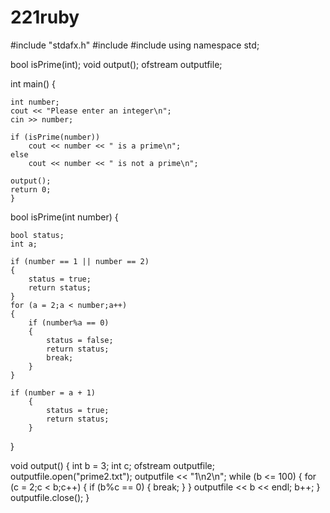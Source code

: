 # 221ruby
#include "stdafx.h"
#include <iostream>
#include <fstream>
using namespace std;

bool isPrime(int);
void output();
ofstream outputfile;

int main()
{
	
	int number;
	cout << "Please enter an integer\n";
	cin >> number;

	if (isPrime(number))
		cout << number << " is a prime\n";
	else
		cout << number << " is not a prime\n";

	output();
	return 0;
	}
bool isPrime(int number)
{
	
	bool status;
	int a;
	
	if (number == 1 || number == 2)
	{
		status = true;
		return status;
	}
	for (a = 2;a < number;a++)
	{
		if (number%a == 0)
		{
			status = false;
			return status;
			break;
		}
	}
	
	if (number = a + 1)
		{
			status = true;
			return status;
		}	
}

void output()
{
	int b = 3;
	int c;
	ofstream outputfile;
	outputfile.open("prime2.txt");
	outputfile << "1\n2\n";
	while (b <= 100)
	{
		for (c = 2;c < b;c++)
		{
			if (b%c == 0)
			{
				break;
			}
		}
		outputfile << b << endl;
		b++;
	}
	outputfile.close();
}

 
    
